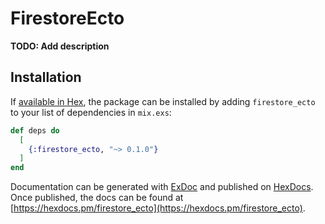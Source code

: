 # FirestoreEcto

**TODO: Add description**

## Installation

If [available in Hex](https://hex.pm/docs/publish), the package can be installed
by adding `firestore_ecto` to your list of dependencies in `mix.exs`:

```elixir
def deps do
  [
    {:firestore_ecto, "~> 0.1.0"}
  ]
end
```

Documentation can be generated with [ExDoc](https://github.com/elixir-lang/ex_doc)
and published on [HexDocs](https://hexdocs.pm). Once published, the docs can
be found at [https://hexdocs.pm/firestore_ecto](https://hexdocs.pm/firestore_ecto).

